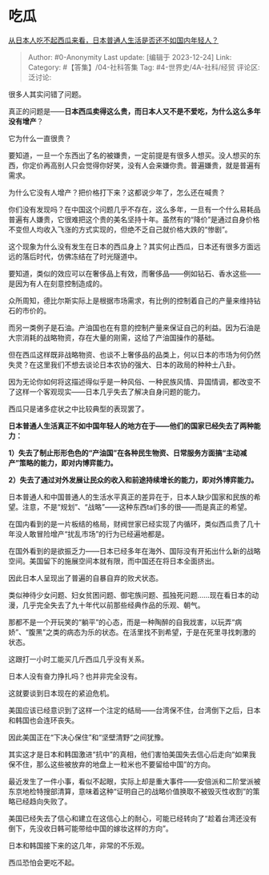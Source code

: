 # 吃瓜
[从日本人吃不起西瓜来看，日本普通人生活是否还不如国内年轻人？](https://www.zhihu.com/question/505679875/answer/3336675525)

> Author: #0-Anonymity
> Last update: [编辑于 2023-12-24]
> Link:
> Category: #【答集】/04-社科答集 
> Tag: #4-世界史/4A-社科/经贸 
> 评论区:
> 泛讨论:

很多人其实问错了问题。

真正的问题是——**日本西瓜卖得这么贵，而日本人又不是不爱吃，为什么这么多年没有增产**？

它为什么一直很贵？

要知道，一旦一个东西出了名的被嫌贵，一定前提是有很多人想买。没人想买的东西，你定价再高别人只会觉得你好笑，没有人会来嫌你贵。普遍嫌贵，就是普遍有需求。

为什么它没有人增产？把价格打下来？这都说少年了，怎么还在喊贵？

你们没有发现吗？在中国这个问题几乎不存在，这么多年，一旦有一个什么易耗品普遍有人嫌贵，它很难把这个贵的美名坚持十年。虽然有的“降价”是通过自身价格不变但人均收入飞涨的方式实现的，但绝不乏自己就价格大跌的“惨剧”。

这个现象为什么没有发生在日本的西瓜身上？其实何止西瓜，日本还有很多方面远远的落后时代，仿佛冻结在了时光隧道中。

要知道，类似的效应可以在奢侈品上有效，而奢侈品——例如钻石、香水这些——是因为有人在刻意控制造成的。

众所周知，德比尔斯实际上是根据市场需求，有比例的控制着自己的产量来维持钻石的市价的。

而另一类例子是石油。产油国也在有意的控制产量来保证自己的利益。因为石油是大宗消耗的战略物资，存在大量的刚需，这给了产油国操作的基础。

但在西瓜这样既非战略物资、也谈不上奢侈品的品类上，何以日本的市场为何仍然失灵？在这里我们不想去谈论日本农协的强大、日本的政局的种种土八卦。

因为无论你如何将这描述得似乎是一种风俗、一种民族风情、异国情调，都改变不了这样一个客观现实——日本几乎失去了解决自身问题的能力。

西瓜只是诸多症状之中比较典型的表现罢了。

  

**日本普通人生活真正不如中国年轻人的地方在于——他们的国家已经失去了两种能力：**

**1）失去了制止形形色色的“产油国”在各种民生物资、日常服务方面搞“主动减产”策略的能力，即对内博弈能力。**

**2）失去了通过对外发展让民众的收入和前途持续增长的能力，即对外博弈能力。**

日本普通人和中国普通人的生活水平真正的差异在于，日本人缺少国家和民族的希望。注意，不是“规划”、“战略”——这种东西ta们多的很——而是真正的希望。

在国内看到的是一片板结的格局，财阀世家已经实现了内循环，类似西瓜贵了几十年没人敢冒险增产“扰乱市场”的行为已经遍地都是。

在国外看到的是欲振乏力——日本已经多年在海外、国际没有开拓出什么新的战略空间。美国留下的施展空间本就有限，而中国还在将日本全面挤出。

因此日本人呈现出了普遍的自暴自弃的败犬状态。

类似神待少女问题、妇女贫困问题、御宅族问题、孤独死问题……现在看日本的动漫，几乎完全失去了九十年代以前那些经典作品的乐观、朝气。

那都不是一个开玩笑的“躺平”的心态，而是一种陶醉的自我戕害，以玩弄“病娇”、“腹黑”之类的病态为乐的状态。在活里找不到希望，于是在死里寻找刺激的状态。

这跟打一小时工能买几斤西瓜几乎没有关系。

日本人没有奋力挣扎吗？也并非完全没有。

这就要谈到日本现在的紧迫危机。

美国应该已经意识到了这样一个注定的结局——台湾保不住，台湾倒下之后，日本和韩国也会连环丧失。

因此美国正在“下决心保住”和“坚壁清野“之间犹豫。

其实这才是日本和韩国激进“抗中”的真相，他们害怕美国失去信心后走向“如果我保不住，那么这些被放弃的地盘上一粒米也不要留给中国”的方向。

最近发生了一件小事，看似不起眼，实际上却是重大事件——安倍派和二阶堂派被东京地检特搜部清算，意味着这种“证明自己的战略价值换取不被毁灭性收割”的策略已经趋向失败了。

美国已经失去了信心和建立在这信心上的耐心，可能已经转向了“趁着台湾还没有倒下，先没收日韩可能带给中国的嫁妆这样的方向”。

日本和韩国接下来的这几年，非常的不乐观。

西瓜恐怕会更吃不起。
